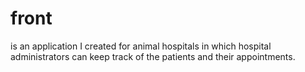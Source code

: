 # front
is an application I created for animal hospitals in which hospital administrators can keep track of the patients and their appointments.
